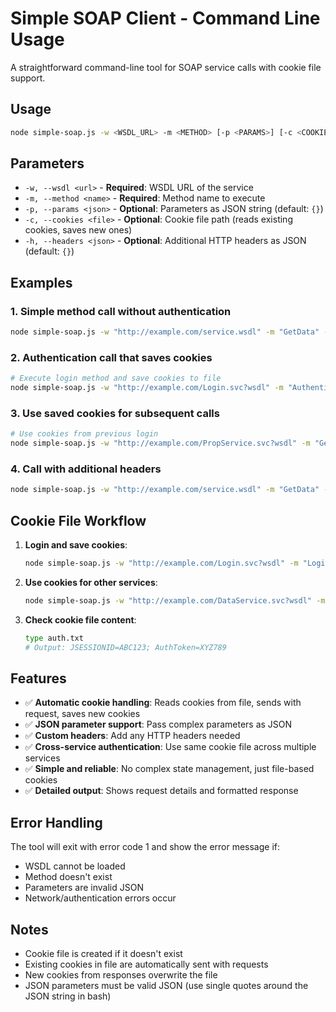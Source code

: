 # Simple SOAP Client - Command Line Usage

A straightforward command-line tool for SOAP service calls with cookie file support.

## Usage

```bash
node simple-soap.js -w <WSDL_URL> -m <METHOD> [-p <PARAMS>] [-c <COOKIE_FILE>] [-h <HEADERS>]
```

## Parameters

- `-w, --wsdl <url>` - **Required**: WSDL URL of the service
- `-m, --method <name>` - **Required**: Method name to execute
- `-p, --params <json>` - **Optional**: Parameters as JSON string (default: `{}`)
- `-c, --cookies <file>` - **Optional**: Cookie file path (reads existing cookies, saves new ones)
- `-h, --headers <json>` - **Optional**: Additional HTTP headers as JSON (default: `{}`)

## Examples

### 1. Simple method call without authentication
```bash
node simple-soap.js -w "http://example.com/service.wsdl" -m "GetData" -p '{"id": 123}'
```

### 2. Authentication call that saves cookies
```bash
# Execute login method and save cookies to file
node simple-soap.js -w "http://example.com/Login.svc?wsdl" -m "Authenticate" -p '{"username": "user", "password": "pass"}' -c "cookies.txt"
```

### 3. Use saved cookies for subsequent calls
```bash
# Use cookies from previous login
node simple-soap.js -w "http://example.com/PropService.svc?wsdl" -m "GetProperties" -c "cookies.txt"
```

### 4. Call with additional headers
```bash
node simple-soap.js -w "http://example.com/service.wsdl" -m "GetData" -p '{"id": 123}' -h '{"User-Agent": "MyApp/1.0"}'
```

## Cookie File Workflow

1. **Login and save cookies**:
   ```bash
   node simple-soap.js -w "http://example.com/Login.svc?wsdl" -m "Login" -p '{"user": "admin", "pass": "secret"}' -c "auth.txt"
   ```

2. **Use cookies for other services**:
   ```bash
   node simple-soap.js -w "http://example.com/DataService.svc?wsdl" -m "GetUserData" -c "auth.txt"
   ```

3. **Check cookie file content**:
   ```bash
   type auth.txt
   # Output: JSESSIONID=ABC123; AuthToken=XYZ789
   ```

## Features

- ✅ **Automatic cookie handling**: Reads cookies from file, sends with request, saves new cookies
- ✅ **JSON parameter support**: Pass complex parameters as JSON
- ✅ **Custom headers**: Add any HTTP headers needed
- ✅ **Cross-service authentication**: Use same cookie file across multiple services
- ✅ **Simple and reliable**: No complex state management, just file-based cookies
- ✅ **Detailed output**: Shows request details and formatted response

## Error Handling

The tool will exit with error code 1 and show the error message if:
- WSDL cannot be loaded
- Method doesn't exist
- Parameters are invalid JSON
- Network/authentication errors occur

## Notes

- Cookie file is created if it doesn't exist
- Existing cookies in file are automatically sent with requests
- New cookies from responses overwrite the file
- JSON parameters must be valid JSON (use single quotes around the JSON string in bash)